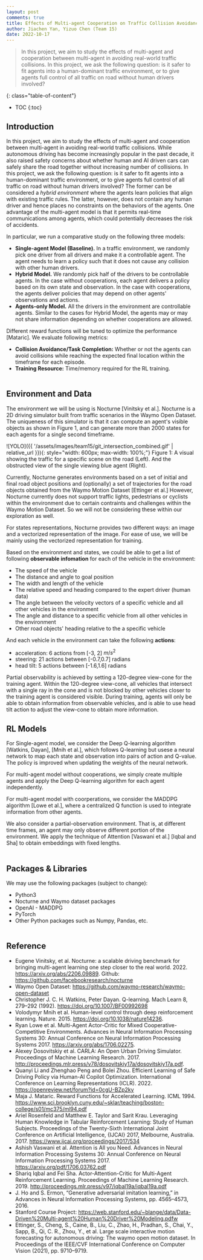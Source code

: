 ```yaml
---
layout: post
comments: true
title: Effects of Multi-agent Cooperation on Traffic Collision Avoidance
author: Jiachen Yan, Yizuo Chen (Team 15)
date: 2022-10-17
---
```


> In this project, we aim to study the effects of multi-agent and 
> cooperation between multi-agent in avoiding real-world
> traffic collisions. 
> In this project, we ask the following question: 
> is it safer to fit agents into a human-dominant traffic environment, 
> or to give agents full control of all traffic on road without human 
> drivers involved? 


<!--more-->
{: class="table-of-content"}
* TOC
{:toc}




## Introduction
In this project, we aim to study the effects of multi-agent and cooperation between multi-agent in avoiding real-world traffic collisions. While autonomous driving has become increasingly popular in the past decade, it also raised safety concerns about whether human and AI driven cars can safely share the road together without increasing number of collisions. In this project, we ask the following question: is it safer to fit agents into a human-dominant traffic environment, or to give agents full control of all traffic on road without human drivers involved? The former can be considered a *hybrid environment* where the agents learn policies that align with existing traffic rules. The latter, however, does not contain any human driver and hence places no constraints on the behaviors of the agents. One advantage of the multi-agent model is that it permits real-time communications among agents, which could potentially decreases the risk of accidents.

In particular, we run a comparative study on the following three models:
* **Single-agent Model (Baseline).**  In a traffic environment, we randomly pick one driver from all drivers and make it a controllable agent. The agent needs to learn a policy such that it does not cause any collision with other human drivers.
* **Hybrid Model.** We randomly pick half of the drivers to be controllable agents. In the case without cooperations, each agent delivers a policy based on its own state and observation. In the case with cooperations, the agents deliver policies that may depend on other agents' observations and actions.  
* **Agents-only Model.** All the drivers in the environment are controllable agents. Similar to the cases for Hybrid Model, the agents may or may not share information depending on whether cooperations are allowed.

Different reward functions will be tuned to optimize the performance [Mataric]. We evaluate following metrics:
* **Collision Avoidance/Task Completion:** Whether or not the agents can avoid collisions while reaching the expected final location within the timeframe for each episode. 
* **Training Resource:** Time/memory required for the RL training.
<br /><br />

## Environment and Data

The environment we will be using is Nocturne [Vinitsky et al.]. Nocturne is a 2D driving simulator built from traffic scenarios in the Waymo Open Dataset. The uniqueness of this simulator is that it can compute an agent's visible objects as shown in Figure 1, and can generate more than 2000 states for each agents for a single second timeframe.

![YOLO]({{ '/assets/images/team15/git_intersection_combined.gif' | relative_url }}){: style="width: 600px; max-width: 100%;"} Figure 1: A visual showing the traffic for a specific scene on the road (Left). And the obstructed view of the single viewing blue agent (Right).



Currently, Nocturne generates environments based on a set of initial and final road object positions and (optionally) a set of trajectories for the road objects obtained from the Waymo Motion Dataset [Ettinger et al.] However, Nocturne currently does not support traffic lights, pedestrians or cyclists within the environment due to certain contraints and challenges within the Waymo Motion Dataset. So we will not be considering these within our exploration as well.

For states representations, Nocturne provides two different ways: an image and a vectorized representation of the image. For ease of use, we will be mainly using the vectorized representation for training. 

<!-- Here we define the vehicle that is being trained and require observation from the environment as the traning vehicle agent (TVA). -->

Based on the environment and states, we could be able to get a list of following **observable infomation** for each of the vehicle in the environment:
    
* The speed of the vehicle
* The distance and angle to goal position
* The width and length of the vehicle
* The relative speed and heading compared to the expert driver (human data)
* The angle between the velocity vectors of a specific vehicle and all other vehicles in the environment
* The angle and distance to a specific vehicle from all other vehicles in the environment
* Other road objects' heading relative to the a specific vehicle

And each vehicle in the environment can take the following **actions**:
* acceleration: 6 actions from [-3, 2] $m/s^2$
* steering: 21 actions between [-0.7,0.7] radians
* head tilt: 5 actions between [-1.6,1.6] radians

Partial observability is achieved by setting a 120-degree view-cone for the training agent. Within the 120-degree view-cone, all vehicles that intersect with a single ray in the cone and is not blocked by other vehicles closer to the training agent is considered visible. During training, agents will only be able to obtain information from observable vehicles, and is able to use head tilt action to adjust the view-cone to obtain more information.
<br />

<!-- And each **episode** is defined as follows:
* 9 second per episode
* each step is 0.1 second -->

<!-- We will be using this generated environment for our Reinforcement Learning model training. -->

## RL Models
For Single-agent model, we consider the Deep Q-learning algorithm [Watkins, Dayan], [Mnih et al.], which follows Q-learning but usese a neural network to map each state and observation into pairs of action and Q-value. The policy is improved when updating the weights of the neural network.

For multi-agent model without cooperations, we simply create multiple agents and apply the Deep Q-learning algorithm for each agent independently.

For multi-agent model with coorperations, we consider the MADDPG algorithm [Lowe et al.], where a centralized Q function is used to integrate information from other agents. 

We also consider a partial-observation environment. That is, at different time frames, an agent may only observe different portion of the environment. We apply the technique of Attention [Vaswani et al.] [Iqbal and Sha] to obtain embeddings with fixed lengths.
<br /><br />

## Packages & Libraries
We may use the following packages (subject to change):
* Python3
* Nocturne and Waymo dataset packages
* OpenAI - MADDPG
* PyTorch
* Other Python packages such as Numpy, Pandas, etc.
<br /><br />

## Reference
* Eugene Vinitsky, et al. Nocturne: a scalable driving benchmark for bringing multi-agent learning one step closer to the real world. 2022. https://arxiv.org/abs/2206.09889.
Github: https://github.com/facebookresearch/nocturne
* Waymo Open Dataset: https://github.com/waymo-research/waymo-open-dataset
* Christopher J. C. H. Watkins, Peter Dayan. Q-learning. Mach Learn 8, 279–292 (1992). https://doi.org/10.1007/BF00992698
* Volodymyr Mnih et al. Human-level control through deep reinforcement learning. Nature. 2015. https://doi.org/10.1038/nature14236.
* Ryan Lowe et al. Multi-Agent Actor-Critic for Mixed Cooperative-Competitive Environments. Advances in Neural Information Processing Systems 30: Annual Conference on Neural Information Processing Systems 2017. https://arxiv.org/abs/1706.02275.
* Alexey Dosovitskiy et al. CARLA: An Open Urban Driving Simulator. Proceedings of Machine Learning Research. 2017. http://proceedings.mlr.press/v78/dosovitskiy17a/dosovitskiy17a.pdf.
* Quanyi Li and Zhenghao Peng and Bolei Zhou. Efficient Learning of Safe Driving Policy via Human-AI Copilot Optimization.  International Conference on Learning Representations (ICLR). 2022. https://openreview.net/forum?id=0cgU-BZp2ky
* Maja J. Mataric. Reward Functions for Accelerated Learning. ICML 1994. https://www.sci.brooklyn.cuny.edu/~sklar/teaching/boston-college/s01/mc375/ml94.pdf
* Ariel Rosenfeld and Matthew E. Taylor and Sarit Krau. Leveraging Human Knowledge in Tabular Reinforcement Learning: Study of Human Subjects. Proceedings of the Twenty-Sixth International Joint Conference on Artificial Intelligence, {IJCAI} 2017, Melbourne, Australia. 2017. https://www.ijcai.org/proceedings/2017/534
* Ashish Vaswani et al. Attention is All you Need. Advances in Neural Information Processing Systems 30: Annual Conference on Neural Information Processing Systems 2017. https://arxiv.org/pdf/1706.03762.pdf
* Shariq Iqbal and Fei Sha. Actor-Attention-Critic for Multi-Agent Reinforcement Learning. Proceedings of Machine Learning Research. 2019. http://proceedings.mlr.press/v97/iqbal19a/iqbal19a.pdf
* J. Ho and S. Ermon, “Generative adversarial imitation learning,” in Advances in Neural Information Processing Systems, pp. 4565–4573, 2016.
* Stanford Course Project: https://web.stanford.edu/~blange/data/Data-Driven%20Multi-agent%20Human%20Driver%20Modeling.pdfw
* Ettinger, S., Cheng, S., Caine, B., Liu, C., Zhao, H., Pradhan, S., Chai, Y., Sapp, B., Qi, C. R., Zhou, Y., et al. Large scale interactive motion forecasting for autonomous driving: The waymo open motion dataset. In Proceedings of the IEEE/CVF International Conference on Computer Vision (2021), pp. 9710–9719.

<!--

> This block is a brief introduction of your project. You can put your abstract here or any headers you want the readers to know.


{: class="table-of-content"}
* TOC
{:toc}

## Main Content
Your article starts here. You can refer to the [source code](https://github.com/lilianweng/lil-log/tree/master/_posts) of [lil's blogs](https://lilianweng.github.io/lil-log/) for article structure ideas or Markdown syntax. We've provided a [sample post](https://ucla-rlcourse.github.io/CS269-projects-2022fall/2017/06/21/an-overview-of-deep-learning.html) from Lilian Weng and you can find the source code [here](https://github.com/ucla-rlcourse/CS269-projects-2022fall/blob/main/_posts/2017-06-21-an-overview-of-deep-learning.md)

## Basic Syntax
### Image
Please create a folder with the name of your team id under `/assets/images/`, put all your images into the folder and reference the images in your main content.

You can add an image to your survey like this:
![YOLO]({{ '/assets/images/team00/object_detection.png' | relative_url }})
{: style="width: 400px; max-width: 100%;"}
*Fig 1. YOLO: An object detection method in computer vision* [1].

Please cite the image if it is taken from other people's work.


### Table
Here is an example for creating tables, including alignment syntax.

|             | column 1    |  column 2     |
| :---        |    :----:   |          ---: |
| row1        | Text        | Text          |
| row2        | Text        | Text          |



### Code Block
```
# This is a sample code block
import torch
print (torch.__version__)
```


### Formula
Please use latex to generate formulas, such as:

$$
\tilde{\mathbf{z}}^{(t)}_i = \frac{\alpha \tilde{\mathbf{z}}^{(t-1)}_i + (1-\alpha) \mathbf{z}_i}{1-\alpha^t}
$$

or you can write in-text formula $$y = wx + b$$.

### More Markdown Syntax
You can find more Markdown syntax at [this page](https://www.markdownguide.org/basic-syntax/).

## Reference
Please make sure to cite properly in your work, for example:

[1] Dwibedi, Debidatta, et al. "Counting out time: Class agnostic video repetition counting in the wild." Proceedings of the IEEE/CVF Conference on Computer Vision and Pattern Recognition. 2020.   

[Peng, et al.] Peng, Zhenghao, et al. "Maybe you can also use other format for reference as you wish." Nature. 2022. 

---


## Data Rich and Physics Certain

| Experiment 					| Parameters  											| Results  								| Comments 							|
| :---       					|    :----:   											|     :---: 							|     ---: 							|
| **DL + Data**																																						|

| Predicting only velocity  	| Dataset size : 10000<br> Network : 2->5->5->1 <br> activation: ReLU	|  ~100% accurate	| Generalises well over various initial velocities |
| Predicting only displacement 	| Dataset size : 10000<br> Network : 2->16->16->1 <br>	activation: ReLU |	Reasonable		| Better prediction for $u_0 \in dataset$, average prediction outside | 
| Predicting both $v_t, s_t$	| Dataset size : 10000<br> Network : 2->16->16->2 <br>	activation: tanh	|	Reasonable		| Better prediction for $u_0 \in dataset$, poor prediction outside |

-----

| **DL + Physics**																																			|
| Predicting both $v_t, s_t$, using Loss $L_{physics} = \|v_{predicted}^2-u_{initial}^2-2*g*s_{predicted}\|$ | Dataset size : 10000<br> Network : 2->16->16->1 <br>	activation: ReLU |	~0% accuracy		| Expected result as no supervision of any kind is provided |
| Predicting both $v_t, s_t$, using Loss $L_{velocity+phy} = (v_{predicted}-v_{actual})^2+\gamma*(v_{predicted}^2-u_{initial}^2-2*g*s_{predicted})^2$ | Dataset size : 10000<br> Network : 2->16->16->1 <br>	activation: ReLU |	Reasonable	| Prediction of $v_t$ is good. Was able to learn $s_t$ reasonably well without direct supervision |
| Predicting both $v_t, s_t$, using Loss $L_{supervised+phy} = (v_{predicted}-v_{actual})^2+(s_{predicted}-s_{actual})^2+\gamma*(v_{predicted}^2-u_{initial}^2-2*g*s_{predicted})^2$ | Dataset size : 10000<br> Network : 2->16->16->1 <br>	activation: ReLU |	Reasonable	| Not a better result w.r.t direct supervision |


**Observations :** 
- Physics equations are certain in this case and are the best to use.
- Both DL, Hybrid(DL+Physics) methods performance are equivalent (actual accuracy/loss varies based on fine training, random dataset generation)

Re running the above experiments with Dataset size of 200(Data Starvation), yielded the following observations
- DL performance is comparable with 10000 dataset when trained on much mode epochs(5x)
- Hybrid(DL+Physics) without direct supervision on $s_t$ has comparable/better closeness than DL only method for limited epochs($\sim$300) training.




## Data Rich and Physics Uncertain

| Experiment 					| Parameters  											| Results  								| Comments 							|
| :---       					|    :----:   											|     :---: 							|     ---: 							|
| **DL + Data**																																						|\
| Predicting both $v_t, s_t$	| Dataset size : 10000<br> Network : 2->16->16->2 <br>	activation: tanh	|	Reasonable		| Better prediction for $u_0 \in dataset$, poor prediction outside |
| **DL + Physics**																																			|
| Predicting both $v_t, s_t$<br> using Loss $L_{physics} = \|v_{predicted}^2-u_{initial}^2-2*g*s_{predicted}\|$ | Dataset size : 10000<br> Network : 2->16->16->1 <br>	activation: ReLU |	~0% accuracy		| Expected result as no supervision of any kind is provided |
| Predicting both $v_t, s_t$<br> using Loss $L_{velocity+phy} = (v_{predicted}-v_{actual})^2+\gamma*(v_{predicted}^2-u_{initial}^2-2*g*s_{predicted})^2$ | Dataset size : 10000<br> Network : 2->16->16->1 <br>	activation: ReLU |	Reasonable	| Prediction of $v_t$ is good. Was able to learn $s_t$ reasonably well without direct supervision |
| Predicting both $v_t, s_t$<br> using Loss $L_{supervised+phy} = (v_{predicted}-v_{actual})^2+(s_{predicted}-s_{actual})^2+\gamma*(v_{predicted}^2-u_{initial}^2-2*g*s_{predicted})^2$ | Dataset size : 10000<br> Network : 2->16->16->1 <br>	activation: ReLU |	Reasonable	| Not a better result w.r.t direct supervision, but bettr than DL when $u0$ is out of dataset |


**Observations :** 
- Both DL, Hybrid(DL+Physics) methods performance are similar, Hybrid(DL+Physics) is better when $u0$ is out of dataset, DL is better for $u0$ in dataset.
- Physics equations are not certain in this case and the above methods are better to use than Physics.

## Data Starvation and Physics Uncertain
- Similar observations as in data rich

-->

